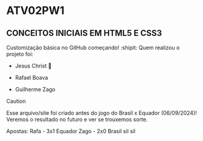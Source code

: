 # ATV02PW1
## CONCEITOS INICIAIS EM HTML5 E CSS3
Customização básica no GitHub começando! :shipit:
Quem realizou o projeto foi:
- Jesus Christ :pray:
* Rafael Boava
+ Guilherme Zago

> [!CAUTION]
> Esse arquivo/site foi criado antes do jogo do Brasil x Equador (06/09/2024)! Veremos o resultado no futuro e ver se trouxemos sorte.

Apostas: 
  Rafa - 3x1 Equador
  Zago - 2x0 Brasil sil sil 
